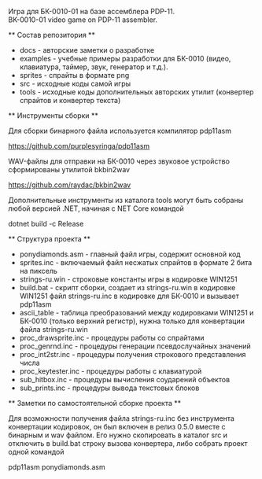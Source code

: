 Игра для БК-0010-01 на базе ассемблера PDP-11.\
BK-0010-01 video game on PDP-11 assembler.

** Состав репозитория **

* docs - авторские заметки о разработке
* examples - учебные примеры разработки для БК-0010 (видео, клавиатура, таймер, звук, генератор и т.д.).
* sprites - спрайты в формате png
* src - исходные коды самой игры
* tools - исходные коды дополнительных авторских утилит (конвертер спрайтов и конвертер текста)

** Инструменты сборки **

Для сборки бинарного файла используется компилятор pdp11asm

https://github.com/purplesyringa/pdp11asm

WAV-файлы для отправки на БК-0010 через звуковое устройство сформированы утилитой bkbin2wav

https://github.com/raydac/bkbin2wav

Дополнительные инструменты из каталога tools могут быть собраны любой версией .NET, начиная с NET Core командой 

dotnet build -c Release

** Структура проекта **

* ponydiamonds.asm - главный файл игры, содержит основной код
* sprites.inc - включаемый файл несжатых спрайтов в формате 2 бита на пиксель
* strings-ru.win - строковые константы игры в кодировке WIN1251
* build.bat - скрипт сборки, создает из strings-ru.win в кодировке WIN1251 файл strings-ru.inc в кодировке для БК-0010 и вызывает pdp11asm
* ascii_table - таблица преобразований между кодировками WIN1251 и БК-0010 (только верхний регистр), нужна только для конвертации файла strings-ru.win
* proc_drawsprite.inc - процедуры работы со спрайтами
* proc_genrnd.inc - процедуры генерации псевдослучайных значений
* proc_int2str.inc - процедуры получения строкового представления числа
* proc_keytester.inc - процедуры работы с клавиатурой
* sub_hitbox.inc - процедуры вычисления соударений объектов
* sub_prints.inc - процедуры вывода текстовых блоков

** Заметки по самостоятельной сборке проекта **

Для возможности получения файла strings-ru.inc без инструмента конвертации кодировок, он был включен в релиз 0.5.0 вместе с бинарным и wav файлом. Его нужно скопировать в каталог src и отключить в build.bat строку вызова конвертера, либо собрать проект одной командой

pdp11asm ponydiamonds.asm
